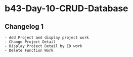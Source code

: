 # b43-Day-10-CRUD-Database
## Changelog 1
    - Add Project and display project work
    - Change Project Detail
    - Display Project Detail by ID work
    - Delete Function Work
